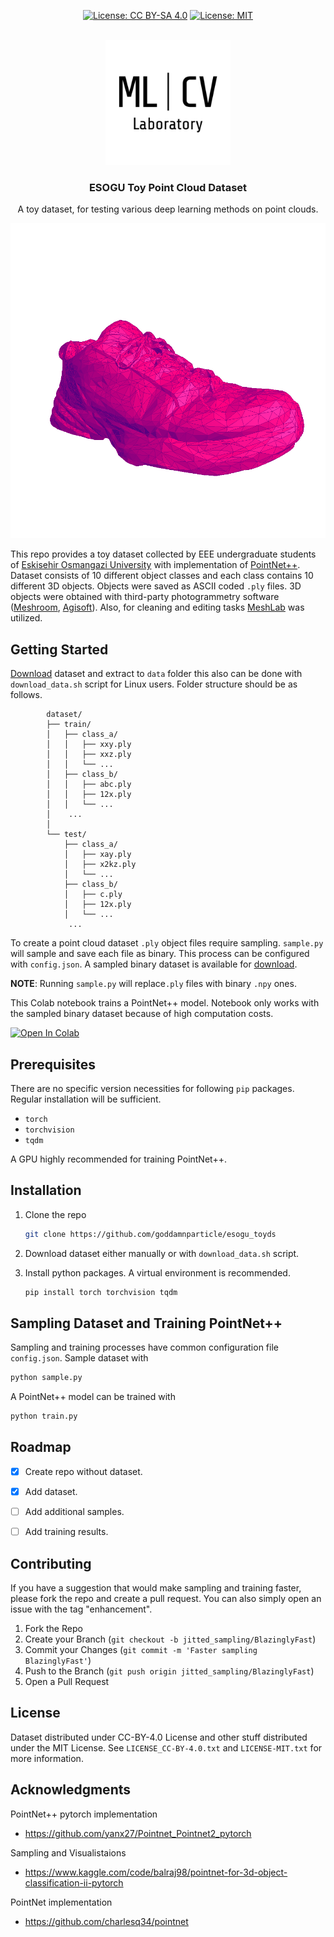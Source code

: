 <div id="top"></div>
<div align="center">

[![License: CC BY-SA 4.0](https://licensebuttons.net/l/by-sa/4.0/88x31.png)](https://creativecommons.org/licenses/by-sa/4.0/)
[![License: MIT][license1-shield]](https://github.com/goddamnparticle/esogu_toyds/blob/master/LICENSE-MIT.txt)

</div>

<!-- PROJECT LOGO -->
<br />
<div align="center">

  <a href="https://web.ogu.edu.tr/mlcv">
    <img src="imgs/lab_logo.png" alt="Logo" width="200" height="200">
  </a>
  <h3 align="center">ESOGU Toy Point Cloud Dataset</h3>

  <p align="center">
    A toy dataset, for testing various deep learning methods on point clouds. 
    <br />
  </p>
</div>

<!-- ABOUT THE PROJECT -->

![Product Name Screen Shot](imgs/shoe.png)

This repo provides a toy dataset collected by EEE undergraduate students of [Eskisehir Osmangazi University](https://ogu.edu.tr) with implementation of [PointNet++](https://arxiv.org/abs/1706.02413). Dataset consists of 10 different object classes and each class contains 10 different 3D objects. Objects were saved as ASCII coded `.ply` files. 3D objects were obtained with third-party photogrammetry software ([Meshroom](https://alicevision.org/#meshroom), [Agisoft](https://agisoft.com)). Also, for cleaning and editing tasks [MeshLab](https://meshlab.net) was utilized.

<!-- GETTING STARTED -->
## Getting Started

[Download](https://drive.google.com/uc?export=download&id=1ChN4KUpgYlVHFm2ElTTY30uvx0u8pM4a&confirm=t) dataset and extract to `data` folder this also can be done with `download_data.sh` script for Linux users. Folder structure should be as follows.  

            dataset/
            ├── train/
            │   ├── class_a/
            │   │   ├── xxy.ply
            │   │   ├── xxz.ply
            │   │   └── ...
            │   ├── class_b/
            │   │   ├── abc.ply
            │   │   ├── 12x.ply
            │   │   └── ...
            │    ...   
            │
            └── test/
                ├── class_a/
                │   ├── xay.ply
                │   ├── x2kz.ply
                │   └── ...
                ├── class_b/
                │   ├── c.ply
                │   ├── 12x.ply
                │   └── ...
                 ...   

To create a point cloud dataset `.ply` object files require sampling. `sample.py` will sample and save each file as binary. This process can be configured with `config.json`. A sampled binary dataset is available for [download](https://drive.google.com/uc?export=download&id=14Bgxb7ft4QJy97KhIQ0yYHk_7yQgE-Nr&confirm=t). 

**NOTE**: Running `sample.py` will replace`.ply` files with binary `.npy` ones.

This Colab notebook trains a PointNet++ model. Notebook only works with the sampled binary dataset because of high computation costs. 

[![Open In Colab](https://colab.research.google.com/assets/colab-badge.svg)](https://colab.research.google.com/github/goddamnparticle/esogu_toyds/blob/master/train_notebook.ipynb)


## Prerequisites

There are no specific version necessities for following `pip` packages. Regular installation will be sufficient.
* `torch`
* `torchvision`
* `tqdm`

A GPU highly recommended for training PointNet++. 


## Installation
1. Clone the repo

   ```sh
   git clone https://github.com/goddamnparticle/esogu_toyds
   ```
2. Download dataset either manually or with `download_data.sh` script.

3. Install python packages. A virtual environment is recommended.

   ```sh
   pip install torch torchvision tqdm
   ```
<!-- USAGE -->
## Sampling Dataset and Training PointNet++
Sampling and training processes have common configuration file `config.json`. Sample dataset with 
```sh
python sample.py
```

A PointNet++ model can be trained with 
```sh 
python train.py 
```

<!-- ROADMAP -->

## Roadmap

- [x] Create repo without dataset.
- [x] Add dataset.
- [ ] Add additional samples.
- [ ] Add training results.



<!-- CONTRIBUTING -->
## Contributing

If you have a suggestion that would make sampling and training faster, please fork the repo and create a pull request. You can also simply open an issue with the tag "enhancement".

1. Fork the Repo
2. Create your Branch (`git checkout -b jitted_sampling/BlazinglyFast`)
3. Commit your Changes (`git commit -m 'Faster sampling BlazinglyFast'`)
4. Push to the Branch (`git push origin jitted_sampling/BlazinglyFast`)
5. Open a Pull Request



<!-- LICENSE -->
## License

Dataset distributed under CC-BY-4.0 License and other stuff distributed under the MIT License. See `LICENSE_CC-BY-4.0.txt` and `LICENSE-MIT.txt` for more information.

<!-- ACKNOWLEDGMENTS -->
## Acknowledgments

PointNet++ pytorch implementation
* https://github.com/yanx27/Pointnet_Pointnet2_pytorch

Sampling and Visualistaions
* https://www.kaggle.com/code/balraj98/pointnet-for-3d-object-classification-ii-pytorch

PointNet implementation
* https://github.com/charlesq34/pointnet



<!-- MARKDOWN LINKS & IMAGES -->
<!-- https://www.markdownguide.org/basic-syntax/#reference-style-links -->
[contributors-shield]: https://img.shields.io/github/contributors/othneildrew/Best-README-Template.svg?style=for-the-badge
[contributors-url]: https://github.com/othneildrew/Best-README-Template/graphs/contributors
[forks-shield]: https://img.shields.io/github/forks/othneildrew/Best-README-Template.svg?style=for-the-badge
[forks-url]: https://github.com/othneildrew/Best-README-Template/network/members
[stars-shield]: https://img.shields.io/github/stars/othneildrew/Best-README-Template.svg?style=for-the-badge
[stars-url]: https://github.com/othneildrew/Best-README-Template/stargazers
[issues-shield]: https://img.shields.io/github/issues/othneildrew/Best-README-Template.svg?style=for-the-badge
[issues-url]: https://github.com/othneildrew/Best-README-Template/issues
[license1-shield]: https://img.shields.io/github/license/othneildrew/Best-README-Template.svg?style=for-the-badge
[license1-url]: https://github.com/othneildrew/Best-README-Template/blob/master/LICENSE.txt
[license2-shiled]: https://img.shields.io/badge/License-CC_BY_4.0-lightgrey.svg
[license2-url]: https://creativecommons.org/licenses/by/4.0/
[linkedin-shield]: https://img.shields.io/badge/-LinkedIn-black.svg?style=for-the-badge&logo=linkedin&colorB=555
